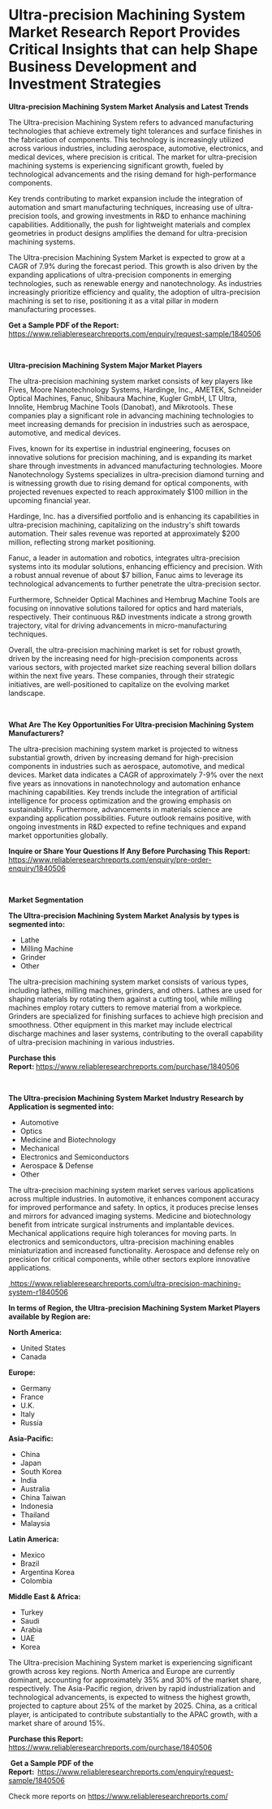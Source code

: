 <p><h1>Ultra-precision Machining System Market Research Report Provides Critical Insights that can help Shape Business Development and Investment Strategies</h1></p><p><strong>Ultra-precision Machining System Market Analysis and Latest Trends</strong></p>
<p><p>The Ultra-precision Machining System refers to advanced manufacturing technologies that achieve extremely tight tolerances and surface finishes in the fabrication of components. This technology is increasingly utilized across various industries, including aerospace, automotive, electronics, and medical devices, where precision is critical. The market for ultra-precision machining systems is experiencing significant growth, fueled by technological advancements and the rising demand for high-performance components. </p><p>Key trends contributing to market expansion include the integration of automation and smart manufacturing techniques, increasing use of ultra-precision tools, and growing investments in R&D to enhance machining capabilities. Additionally, the push for lightweight materials and complex geometries in product designs amplifies the demand for ultra-precision machining systems. </p><p>The Ultra-precision Machining System Market is expected to grow at a CAGR of 7.9% during the forecast period. This growth is also driven by the expanding applications of ultra-precision components in emerging technologies, such as renewable energy and nanotechnology. As industries increasingly prioritize efficiency and quality, the adoption of ultra-precision machining is set to rise, positioning it as a vital pillar in modern manufacturing processes.</p></p>
<p><strong>Get a Sample PDF of the Report:&nbsp;</strong> <a href="https://www.reliableresearchreports.com/enquiry/request-sample/1840506?utm_campaign=3362&utm_medium=2&utm_source=Github&utm_content=ia&utm_term=12042025&utm_id=ultra-precision-machining-system">https://www.reliableresearchreports.com/enquiry/request-sample/1840506</a></p>
<p>&nbsp;</p>
<p><strong>Ultra-precision Machining System Major Market Players</strong></p>
<p><p>The ultra-precision machining system market consists of key players like Fives, Moore Nanotechnology Systems, Hardinge, Inc., AMETEK, Schneider Optical Machines, Fanuc, Shibaura Machine, Kugler GmbH, LT Ultra, Innolite, Hembrug Machine Tools (Danobat), and Mikrotools. These companies play a significant role in advancing machining technologies to meet increasing demands for precision in industries such as aerospace, automotive, and medical devices.</p><p>Fives, known for its expertise in industrial engineering, focuses on innovative solutions for precision machining, and is expanding its market share through investments in advanced manufacturing technologies. Moore Nanotechnology Systems specializes in ultra-precision diamond turning and is witnessing growth due to rising demand for optical components, with projected revenues expected to reach approximately $100 million in the upcoming financial year.</p><p>Hardinge, Inc. has a diversified portfolio and is enhancing its capabilities in ultra-precision machining, capitalizing on the industry's shift towards automation. Their sales revenue was reported at approximately $200 million, reflecting strong market positioning.</p><p>Fanuc, a leader in automation and robotics, integrates ultra-precision systems into its modular solutions, enhancing efficiency and precision. With a robust annual revenue of about $7 billion, Fanuc aims to leverage its technological advancements to further penetrate the ultra-precision sector.</p><p>Furthermore, Schneider Optical Machines and Hembrug Machine Tools are focusing on innovative solutions tailored for optics and hard materials, respectively. Their continuous R&D investments indicate a strong growth trajectory, vital for driving advancements in micro-manufacturing techniques.</p><p>Overall, the ultra-precision machining market is set for robust growth, driven by the increasing need for high-precision components across various sectors, with projected market size reaching several billion dollars within the next five years. These companies, through their strategic initiatives, are well-positioned to capitalize on the evolving market landscape.</p></p>
<p>&nbsp;</p>
<p><strong>What Are The Key Opportunities For Ultra-precision Machining System Manufacturers?</strong></p>
<p><p>The ultra-precision machining system market is projected to witness substantial growth, driven by increasing demand for high-precision components in industries such as aerospace, automotive, and medical devices. Market data indicates a CAGR of approximately 7-9% over the next five years as innovations in nanotechnology and automation enhance machining capabilities. Key trends include the integration of artificial intelligence for process optimization and the growing emphasis on sustainability. Furthermore, advancements in materials science are expanding application possibilities. Future outlook remains positive, with ongoing investments in R&D expected to refine techniques and expand market opportunities globally.</p></p>
<p><strong>Inquire or Share Your Questions If Any Before Purchasing This Report:</strong> <a href="https://www.reliableresearchreports.com/enquiry/pre-order-enquiry/1840506?utm_campaign=3362&utm_medium=2&utm_source=Github&utm_content=ia&utm_term=12042025&utm_id=ultra-precision-machining-system">https://www.reliableresearchreports.com/enquiry/pre-order-enquiry/1840506</a></p>
<p>&nbsp;</p>
<p><strong>Market Segmentation</strong></p>
<p><strong>The Ultra-precision Machining System Market Analysis by types is segmented into:</strong></p>
<p><ul><li>Lathe</li><li>Milling Machine</li><li>Grinder</li><li>Other</li></ul></p>
<p><p>The ultra-precision machining system market consists of various types, including lathes, milling machines, grinders, and others. Lathes are used for shaping materials by rotating them against a cutting tool, while milling machines employ rotary cutters to remove material from a workpiece. Grinders are specialized for finishing surfaces to achieve high precision and smoothness. Other equipment in this market may include electrical discharge machines and laser systems, contributing to the overall capability of ultra-precision machining in various industries.</p></p>
<p><strong>Purchase this Report:&nbsp;</strong><a href="https://www.reliableresearchreports.com/purchase/1840506?utm_campaign=3362&utm_medium=2&utm_source=Github&utm_content=ia&utm_term=12042025&utm_id=ultra-precision-machining-system">https://www.reliableresearchreports.com/purchase/1840506</a></p>
<p>&nbsp;</p>
<p><strong>The Ultra-precision Machining System Market Industry Research by Application is segmented into:</strong></p>
<p><ul><li>Automotive</li><li>Optics</li><li>Medicine and Biotechnology</li><li>Mechanical</li><li>Electronics and Semiconductors</li><li>Aerospace & Defense</li><li>Other</li></ul></p>
<p><p>The ultra-precision machining system market serves various applications across multiple industries. In automotive, it enhances component accuracy for improved performance and safety. In optics, it produces precise lenses and mirrors for advanced imaging systems. Medicine and biotechnology benefit from intricate surgical instruments and implantable devices. Mechanical applications require high tolerances for moving parts. In electronics and semiconductors, ultra-precision machining enables miniaturization and increased functionality. Aerospace and defense rely on precision for critical components, while other sectors explore innovative applications.</p></p>
<p><a href="https://www.reliableresearchreports.com/ultra-precision-machining-system-r1840506?utm_campaign=3362&utm_medium=2&utm_source=Github&utm_content=ia&utm_term=12042025&utm_id=ultra-precision-machining-system">&nbsp;https://www.reliableresearchreports.com/ultra-precision-machining-system-r1840506</a></p>
<p><strong>In terms of Region, the Ultra-precision Machining System Market Players available by Region are:</strong></p>
<p>
    <p> <strong> North America: </strong>
        <ul>
            <li>United States</li>
            <li>Canada</li>
        </ul>
        </p> 
    <p> <strong> Europe: </strong>
        <ul>
            <li>Germany</li>
            <li>France</li>
            <li>U.K.</li>
            <li>Italy</li>
            <li>Russia</li>
        </ul>
        </p> 
    <p> <strong> Asia-Pacific: </strong>
        <ul>
            <li>China</li>
            <li>Japan</li>
            <li>South Korea</li>
            <li>India</li>
            <li>Australia</li>
            <li>China Taiwan</li>
            <li>Indonesia</li>
            <li>Thailand</li>
            <li>Malaysia</li>
        </ul>
        </p> 
    <p> <strong> Latin America: </strong>
        <ul>
            <li>Mexico</li>
            <li>Brazil</li>
            <li>Argentina Korea</li>
            <li>Colombia</li>
        </ul>
        </p> 
    <p> <strong> Middle East & Africa: </strong>
        <ul>
            <li>Turkey</li>
            <li>Saudi</li>
            <li>Arabia</li>
            <li>UAE</li>
            <li>Korea</li>
        </ul>
    </p>
    </p>
<p><p>The Ultra-precision Machining System market is experiencing significant growth across key regions. North America and Europe are currently dominant, accounting for approximately 35% and 30% of the market share, respectively. The Asia-Pacific region, driven by rapid industrialization and technological advancements, is expected to witness the highest growth, projected to capture about 25% of the market by 2025. China, as a critical player, is anticipated to contribute substantially to the APAC growth, with a market share of around 15%.</p></p>
<p><strong>Purchase this Report: </strong><a href="https://www.reliableresearchreports.com/purchase/1840506?utm_campaign=3362&utm_medium=2&utm_source=Github&utm_content=ia&utm_term=12042025&utm_id=ultra-precision-machining-system">https://www.reliableresearchreports.com/purchase/1840506</a></p>
<p>&nbsp;<strong>Get a Sample PDF of the Report:&nbsp;&nbsp;</strong><a href="https://www.reliableresearchreports.com/enquiry/request-sample/1840506?utm_campaign=3362&utm_medium=2&utm_source=Github&utm_content=ia&utm_term=12042025&utm_id=ultra-precision-machining-system">https://www.reliableresearchreports.com/enquiry/request-sample/1840506</a></p>
<p><strong></strong></p>
<p>Check more reports on <a href="https://www.reliableresearchreports.com/?utm_campaign=3362&utm_medium=2&utm_source=Github&utm_content=ia&utm_term=12042025&utm_id=ultra-precision-machining-system">https://www.reliableresearchreports.com/</a></p>